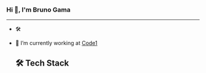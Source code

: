 ### Hi 👋, I'm Bruno Gama
---
- :hammer_and_wrench:  
- 🔭 I’m currently working at [Code1](https://github.com/code1br)

  ## :hammer_and_wrench: Tech Stack
 
<!--
**bqgama/bqgama** is a ✨ _special_ ✨ repository because its `README.md` (this file) appears on your GitHub profile.

Here are some ideas to get you started:

- 🔭 I’m currently working on ...
- 🌱 I’m currently learning ...
- 👯 I’m looking to collaborate on ...
- 🤔 I’m looking for help with ...
- 💬 Ask me about ...
- 📫 How to reach me: ...
- 😄 Pronouns: ...
- ⚡ Fun fact: ...
-->
